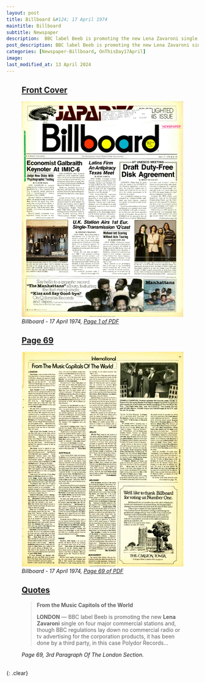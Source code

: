 ```yaml
---
layout: post
title: Billboard &#124; 17 April 1974
maintitle: Billboard
subtitle: Newspaper
description:  BBC label Beeb is promoting the new Lena Zavaroni single on four major commercial stations.
post_description: BBC label Beeb is promoting the new Lena Zavaroni single on four major commercial stations.
categories: [Newspaper-Billboard, OnThisDay17April]
image: 
last_modified_at: 13 April 2024
---
```


<figure class="fig1">
<h2 id="infobox1"><a href="#infobox1">Front Cover</a></h2>
<a href="/assets/images/newspapers/billboard/1974-04-17-01-billboard.png"><img src="/assets/images/newspapers/billboard/1974-04-17-01-billboard.png" class="full-width zoom-in" /></a>
<cite>Billboard - 17 April 1974, <a class="external-link" href="https://www.worldradiohistory.com/Archive-All-Music/Billboard/70s/1976/Billboard%201976-04-17.pdf">Page 1 of PDF</a></cite>
</figure>

<figure class="fig2">
<h2 id="infobox2"><a href="#infobox2">Page 69</a></h2>
<a href="/assets/images/newspapers/billboard/1974-04-17-69-billboard.png"><img src="/assets/images/newspapers/billboard/1974-04-17-69-billboard.png" class="full-width zoom-in" /></a>
<cite>Billboard - 17 April 1974, <a class="external-link" href="https://www.worldradiohistory.com/Archive-All-Music/Billboard/70s/1976/Billboard%201976-04-17.pdf#page=69">Page 69 of PDF</a></cite>
</figure>

<figure class="fig3">
<h2 id="infobox4"><a href="#infobox4">Quotes</a></h2>
<blockquote>
<p><strong>From the Music Capitols of the World</strong></p>
<p><strong>LONDON</strong> &#8212; BBC label Beeb is promoting the new <strong>Lena Zavaroni</strong> single on four major commercial stations and, though BBC regulations lay down no commercial radio or tv advertising for the corporation products, it has been done by a third party, in this case Polydor Records...</p>
</blockquote>
<cite>Page 69, 3rd Paragraph Of The London Section.</cite>
</figure>

<br />{: .clear}

